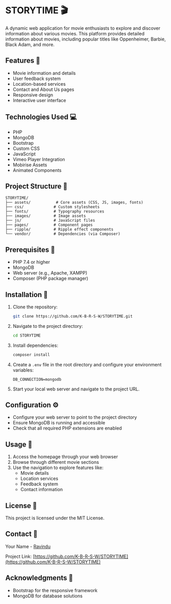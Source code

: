 # STORYTIME 🎬

A dynamic web application for movie enthusiasts to explore and discover information about various movies. This platform provides detailed information about movies, including popular titles like Oppenheimer, Barbie, Black Adam, and more.

## Features 🌟

- Movie information and details
- User feedback system
- Location-based services
- Contact and About Us pages
- Responsive design
- Interactive user interface

## Technologies Used 💻

- PHP
- MongoDB
- Bootstrap
- Custom CSS
- JavaScript
- Vimeo Player Integration
- Mobirise Assets
- Animated Components

## Project Structure 📁

```
STORYTIME/
├── assets/           # Core assets (CSS, JS, images, fonts)
├── css/             # Custom stylesheets
├── fonts/           # Typography resources
├── images/          # Image assets
├── js/              # JavaScript files
├── pages/           # Component pages
├── ripple/          # Ripple effect components
└── vendor/          # Dependencies (via Composer)
```

## Prerequisites 🔧

- PHP 7.4 or higher
- MongoDB
- Web server (e.g., Apache, XAMPP)
- Composer (PHP package manager)

## Installation 🚀

1. Clone the repository:
   ```bash
   git clone https://github.com/K-B-R-S-W/STORYTIME.git
   ```

2. Navigate to the project directory:
   ```bash
   cd STORYTIME
   ```

3. Install dependencies:
   ```bash
   composer install
   ```

4. Create a `.env` file in the root directory and configure your environment variables:
   ```
   DB_CONNECTION=mongodb
   ```

5. Start your local web server and navigate to the project URL.

## Configuration ⚙️

- Configure your web server to point to the project directory
- Ensure MongoDB is running and accessible
- Check that all required PHP extensions are enabled

## Usage 📖

1. Access the homepage through your web browser
2. Browse through different movie sections
3. Use the navigation to explore features like:
   - Movie details
   - Location services
   - Feedback system
   - Contact information


## License 📄

This project is licensed under the MIT License.

## Contact 📧

Your Name - [Ravindu](k.b.ravindusankalpaac@gmail.com)

Project Link: [https://github.com/K-B-R-S-W/STORYTIME](https://github.com/K-B-R-S-W/STORYTIME)

## Acknowledgments 🙏

- Bootstrap for the responsive framework
- MongoDB for database solutions

